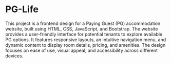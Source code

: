 # PG-Life
This project is a frontend design for a Paying Guest (PG) accommodation website, built using HTML, CSS, JavaScript, and Bootstrap. The website provides a user-friendly interface for potential tenants to explore available PG options. It features responsive layouts, an intuitive navigation menu, and dynamic content to display room details, pricing, and amenities. The design focuses on ease of use, visual appeal, and accessibility across different devices.
